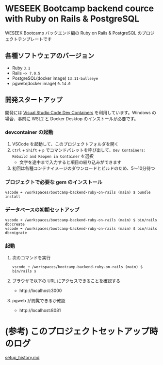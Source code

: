 # WESEEK Bootcamp backend cource with Ruby on Rails & PostgreSQL

WESEEK Bootcamp バックエンド編の Ruby on Rails & PostgreSQL のプロジェクトテンプレートです

## 各種ソフトウェアのバージョン

- Ruby `3.1`
- Rails `~> 7.0.5`
- PostgreSQL(docker image) `13.11-bullseye`
- pgweb(docker image) `0.14.0`

## 開発スタートアップ

開発には [Visual Studio Code Dev Containers](https://code.visualstudio.com/docs/devcontainers/containers) を利用しています。Windows の場合、事前に WSL2 と Docker Desktop のインストールが必要です。

### devcontainer の起動

1. VSCode を起動して、このプロジェクトフォルダを開く
1. `Ctrl` + `Shift` + `p` でコマンドパレットを呼び出して、`Dev Containers: Rebuild and Reopen in Container` を選択
    - 文字を途中まで入力すると項目の絞り込みができます
1. 初回は各種コンテナイメージのダウンロードとビルドのため、5～10分待つ

### プロジェクトで必要な gem のインストール

```
vscode ➜ /workspaces/bootcamp-backend-ruby-on-rails (main) $ bundle install
```

### データベースの初期セットアップ

```
vscode ➜ /workspaces/bootcamp-backend-ruby-on-rails (main) $ bin/rails db:create
vscode ➜ /workspaces/bootcamp-backend-ruby-on-rails (main) $ bin/rails db:migrate
```

### 起動

1. 次のコマンドを実行
    ```
    vscode ➜ /workspaces/bootcamp-backend-ruby-on-rails (main) $ bin/rails s
    ```

1. ブラウザで以下の URL にアクセスできることを確認する
    - http://localhost:3000

1. pgweb が閲覧できるか確認
    - http://localhost:8081

# (参考) このプロジェクトセットアップ時のログ

[setup_history.md](docs/setup_history.md)
